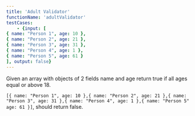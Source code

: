 ```yaml
---
title: 'Adult Validator'
functionName: 'adultValidator'
testCases:
    - {input: [
{ name: "Person 1", age: 10 },
{ name: "Person 2", age: 21 },
{ name: "Person 3", age: 31 },
{ name: "Person 4", age: 1 },
{ name: "Person 5", age: 61 }
], output: false}
---
```



Given an array with objects of 2 fields name and age return true if all ages equal or above 18.

 ```[{ name: "Person 1", age: 10 },{ name: "Person 2", age: 21 },{ name: "Person 3", age: 31 },{ name: "Person 4", age: 1 },{ name: "Person 5" age: 61 }]```, should return false.

